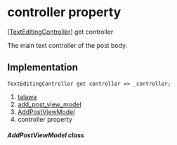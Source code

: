 
<div>

# controller property

</div>



[[TextEditingController](https://api.flutter.dev/flutter/widgets/TextEditingController-class.html)]
get controller



The main text controller of the post body.



## Implementation

``` language-dart
TextEditingController get controller => _controller;
```








1.  [talawa](../../index.html)
2.  [add_post_view_model](../../view_model_after_auth_view_models_add_post_view_models_add_post_view_model/)
3.  [AddPostViewModel](../../view_model_after_auth_view_models_add_post_view_models_add_post_view_model/AddPostViewModel-class.html)
4.  controller property

##### AddPostViewModel class







